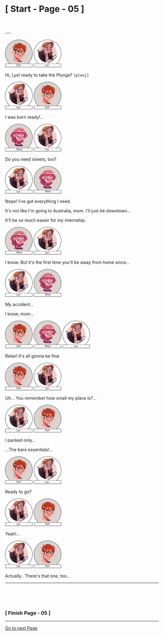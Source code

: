 #						     [ Start - Page - 05 ]
<br>
<br>
---

![](images/Dad.png)	![](images/Lya-01.png)			
		     
Hi, Lya! ready to take the Plunge? `[plənj]`

![](images/Lya-01.png)  ![](images/Dad.png)	

I was born ready!...

![](images/Mom.png)  ![](images/Lya-01.png)

Do you need sheets, too?

![](images/Lya-01.png)  ![](images/Mom.png)

Nope! I've got everything I need.

It's not like I'm going to Australia, mom. I'll just be downtown...

It'll be so much easier for my internship.

![](images/Mom.png)  ![](images/Lya-01.png)

I know. But it's the first time you'll be away from home since...

![](images/Lya-01.png)  ![](images/Mom.png) 

My accident...

I know, mom...

![](images/Dad.png)  ![](images/Mom.png) ![](images/Lya-01.png) 

Relax! it's all gonna be fine.

![](images/Dad.png)   ![](images/Lya-01.png)

Uh... You remember how small my place is?...

![](images/Lya-01.png)  ![](images/Dad.png) 

I packed only...

...The bare essentials!...

![](images/Dad.png)  ![](images/Lya-01.png) 

Ready to go?

![](images/Lya-01.png)  ![](images/Dad.png)  

Yeah!...

![](images/Lya-01.png)  ![](images/Dad.png)  

Actually.. There's that one, too...

---

<br>
<br>
<br>

###			             [ Finish Page - 05 ]

---
[Go to next Page](https://github.com/batistasilva/Lya-Comic-book/blob/main/Page-06.md)
				








